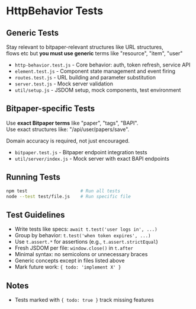 # HttpBehavior Tests  

## Generic Tests  

Stay relevant to bitpaper-relevant structures like URL structures,  
flows etc but **you must use generic** terms like "resource", "item", "user"  

- `http-behavior.test.js` - Core behavior: auth, token refresh, service API  
- `element.test.js` - Component state management and event firing  
- `routes.test.js` - URL building and parameter substitution  
- `server.test.js` - Mock server validation  
- `util/setup.js` - JSDOM setup, mock components, test environment  

## Bitpaper-specific Tests  

Use **exact Bitpaper terms** like "paper", "tags", "BAPI".  
Use exact structures like: "/api/user/papers/save".  

Domain accuracy is required, not just encouraged.  

- `bitpaper.test.js` - Bitpaper endpoint integration tests  
- `util/server/index.js` - Mock server with exact BAPI endpoints  

## Running Tests  

```bash
npm test                    # Run all tests
node --test test/file.js    # Run specific file
```

## Test Guidelines  

- Write tests like specs: `await t.test('user logs in', ...)`  
- Group by behavior: `t.test('when token expires', ...)`  
- Use `t.assert.*` for assertions (e.g., `t.assert.strictEqual`)  
- Fresh JSDOM per file: `window.close()` in `t.after`  
- Minimal syntax: no semicolons or unnecessary braces  
- Generic concepts except in files listed above  
- Mark future work: `{ todo: 'implement X' }`  

## Notes  

- Tests marked with `{ todo: true }` track missing features  
